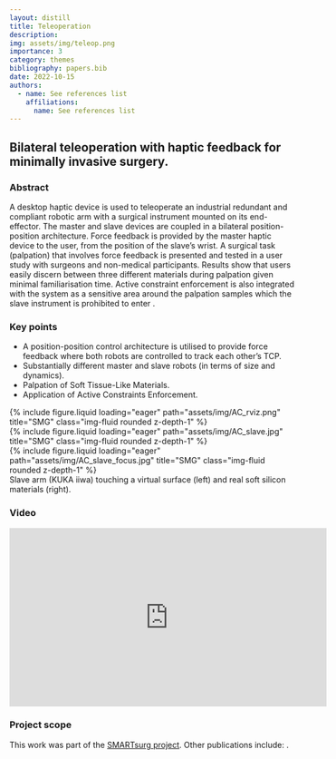 ```yaml
---
layout: distill
title: Teleoperation
description: 
img: assets/img/teleop.png
importance: 3
category: themes
bibliography: papers.bib
date: 2022-10-15
authors:
  - name: See references list
    affiliations:
      name: See references list
---
```


## Bilateral teleoperation with haptic feedback for minimally invasive surgery.

### Abstract

A desktop haptic device is used to teleoperate an industrial redundant and compliant robotic arm with a surgical instrument mounted on its end-effector. The master and slave devices are coupled in a bilateral position-position architecture. Force feedback is provided by the master haptic device to the user, from the position of the slave’s wrist. A surgical task (palpation) that involves force feedback is presented and tested in a user study with surgeons and non-medical participants. Results show that users easily discern between three different materials during palpation given minimal familiarisation time. Active constraint enforcement is also integrated with the system as a sensitive area around the palpation samples which the slave instrument is prohibited to enter <d-cite key="Psomopoulou2020"></d-cite>.

### Key points

* A position-position control architecture is utilised to provide force feedback where both robots are controlled to track each other’s TCP.
* Substantially different master and slave robots (in terms of size and dynamics).
* Palpation of Soft Tissue-Like Materials.
* Application of Active Constraints Enforcement.

<div class="row mt-3">
    <div class="col-sm mt-3 mt-md-0">
        {% include figure.liquid loading="eager" path="assets/img/AC_rviz.png" title="SMG" class="img-fluid rounded z-depth-1" %}
    </div>
    <div class="col-sm mt-3 mt-md-0">
        {% include figure.liquid loading="eager" path="assets/img/AC_slave.jpg" title="SMG" class="img-fluid rounded z-depth-1" %}
    </div>
    <div class="col-sm mt-3 mt-md-0">
        {% include figure.liquid loading="eager" path="assets/img/AC_slave_focus.jpg" title="SMG" class="img-fluid rounded z-depth-1" %}
    </div>
</div>
<div class="caption">
    Slave arm (KUKA iiwa) touching a virtual surface (left) and real soft silicon materials (right).
</div>

### Video 

<iframe width="560" height="315" src="https://www.youtube.com/embed/ivSKAxDJ7S8" title="YouTube video player" frameborder="0" allow="accelerometer; autoplay; clipboard-write; encrypted-media; gyroscope; picture-in-picture" allowfullscreen></iframe>

### Project scope

This work was part of the [SMARTsurg project](https://www.smartsurg-project.eu/). Other publications include: <d-cite key="Abeywardena2020,Sani2020,Abeywardena2019,Sayyaddelshad2018,Tzemanaki2018"></d-cite>.